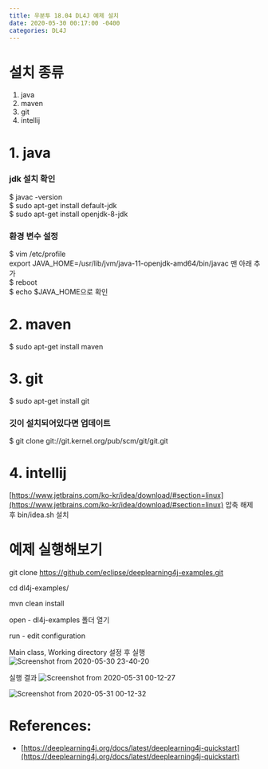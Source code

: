 ```yaml
---
title: 우분투 18.04 DL4J 예제 설치
date: 2020-05-30 00:17:00 -0400
categories: DL4J
---
```


# 설치 종류
1. java
2. maven
3. git
4. intellij

# 1. java

### jdk 설치 확인

$ javac -version  
$ sudo apt-get install default-jdk  
$ sudo apt-get install openjdk-8-jdk  

### 환경 변수 설정

$ vim /etc/profile  
export JAVA_HOME=/usr/lib/jvm/java-11-openjdk-amd64/bin/javac 맨 아래 추가  
$ reboot  
$ echo $JAVA_HOME으로 확인  

# 2. maven
$ sudo apt-get install maven

# 3. git
$ sudo apt-get install git

### 깃이 설치되어있다면 업데이트

$ git clone git://git.kernel.org/pub/scm/git/git.git

# 4. intellij
[https://www.jetbrains.com/ko-kr/idea/download/#section=linux](https://www.jetbrains.com/ko-kr/idea/download/#section=linux)
압축 해제 후 bin/idea.sh 설치

# 예제 실행해보기
git clone https://github.com/eclipse/deeplearning4j-examples.git

cd dl4j-examples/

mvn clean install

open - dl4j-examples 폴더 열기

run - edit configuration

 Main class, Working directory 설정 후 실행
![Screenshot from 2020-05-30 23-40-20](https://user-images.githubusercontent.com/51734550/83331787-24f42280-a2d3-11ea-93ea-c99fb8399437.png)

실행 결과
![Screenshot from 2020-05-31 00-12-27](https://user-images.githubusercontent.com/51734550/83331892-74d2e980-a2d3-11ea-9056-79e12dbff799.png)

![Screenshot from 2020-05-31 00-12-32](https://user-images.githubusercontent.com/51734550/83331893-76041680-a2d3-11ea-985f-9eb6b8ed6e41.png)

# References:

-   [https://deeplearning4j.org/docs/latest/deeplearning4j-quickstart](https://deeplearning4j.org/docs/latest/deeplearning4j-quickstart)
<!--stackedit_data:
eyJoaXN0b3J5IjpbLTEzMjY5MTcyMjUsMTg4MjMwNDIwMCwtMT
I0MzI1MTM4NF19
-->